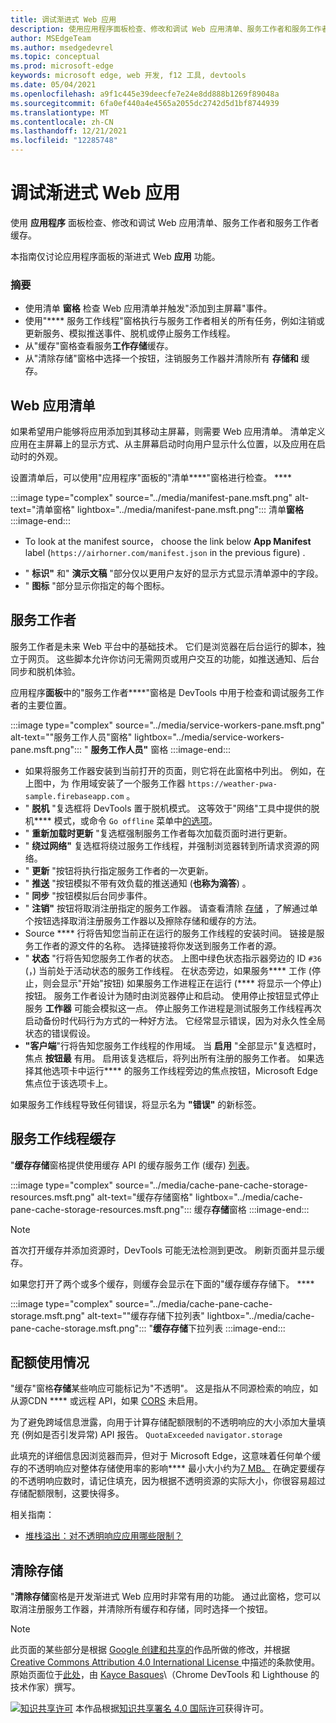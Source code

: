 ```yaml
---
title: 调试渐进式 Web 应用
description: 使用应用程序面板检查、修改和调试 Web 应用清单、服务工作者和服务工作者缓存。
author: MSEdgeTeam
ms.author: msedgedevrel
ms.topic: conceptual
ms.prod: microsoft-edge
keywords: microsoft edge, web 开发, f12 工具, devtools
ms.date: 05/04/2021
ms.openlocfilehash: a9f1c445e39deecfe7e24e8dd888b1269f89048a
ms.sourcegitcommit: 6fa0ef440a4e4565a2055dc2742d5d1bf8744939
ms.translationtype: MT
ms.contentlocale: zh-CN
ms.lasthandoff: 12/21/2021
ms.locfileid: "12285748"
---
```

<!-- Copyright Kayce Basques

   Licensed under the Apache License, Version 2.0 (the "License");
   you may not use this file except in compliance with the License.
   You may obtain a copy of the License at

       https://www.apache.org/licenses/LICENSE-2.0

   Unless required by applicable law or agreed to in writing, software
   distributed under the License is distributed on an "AS IS" BASIS,
   WITHOUT WARRANTIES OR CONDITIONS OF ANY KIND, either express or implied.
   See the License for the specific language governing permissions and
   limitations under the License.  -->
# <a name="debug-progressive-web-apps"></a>调试渐进式 Web 应用

使用 **应用程序** 面板检查、修改和调试 Web 应用清单、服务工作者和服务工作者缓存。

<!--Related Guides:

*   [Progressive Web Apps](/web/progressive-web-apps)  -->

<!--TODO:  Link web "Progressive Web Apps" section when available. -->

本指南仅讨论应用程序面板的渐进式 Web **应用** 功能。  <!--If you're looking for help on the other panes, check out the last section of this guide, [Other Application panel guides](#other-application-panel-guides).  -->

<!--TODO:  Link to sections when available. -->

### <a name="summary"></a>摘要

*   使用清单 **窗格** 检查 Web 应用清单并触发"添加到主屏幕"事件。
*   使用"**** 服务工作线程"窗格执行与服务工作者相关的所有任务，例如注销或更新服务、模拟推送事件、脱机或停止服务工作线程。
*   从"缓存"窗格查看服务**工作存储**缓存。
*   从"清除存储"窗格中选择一个按钮，注销服务工作器并清除所有 **存储和** 缓存。


<!-- ====================================================================== -->
## <a name="web-app-manifest"></a>Web 应用清单

如果希望用户能够将应用添加到其移动主屏幕，则需要 Web 应用清单。  清单定义应用在主屏幕上的显示方式、从主屏幕启动时向用户显示什么位置，以及应用在启动时的外观。

<!--Related Guides:

*   [Improve user experiences with a Web App Manifest](/web/fundamentals/web-app-manifest)
*   [Using App Install Banners](/web/fundamentals/app-install-banners)  -->

<!--TODO:  Link to sections when available. -->

设置清单后，可以使用"应用程序"面板的"清单****"窗格进行检查。 ****

:::image type="complex" source="../media/manifest-pane.msft.png" alt-text="清单窗格" lightbox="../media/manifest-pane.msft.png":::
   清单**窗格**
:::image-end:::

*   To look at the manifest source， choose the link below **App Manifest** label (`https://airhorner.com/manifest.json` in the previous figure) .
<!-- *   Choose the **Add to homescreen** button to simulate an Add to Homescreen event.  Check out the next section for more information.  -->
*   " **标识"** 和" **演示文稿** "部分仅以更用户友好的显示方式显示清单源中的字段。
*   " **图标** "部分显示你指定的每个图标。

<!--### Simulate Add to Homescreen events  -->

<!--A web app may only be added to a homescreen when the site is visited at least twice, with at least five minutes between visits.  While developing or debugging your Add to Homescreen workflow, the criteria is potentially inconvenient.
The **Add to homescreen** button on the **App Manifest** pane lets you simulate Add to Homescreen events whenever you want.  -->

<!--You may test out this feature with the [Microsoft I/O 2016 progressive web app](https://events.alpahabet.com/io2016/), which has proper support for Add to Homescreen.  Choosing on **Add to Homescreen** while the app is open prompts Microsoft Edge to display the "add this site to your shelf" banner, which is the desktop equivalent of the "add to homescreen" banner for mobile devices.  -->

<!--
:::image type="complex" source="../media/io.msft.png" alt-text="Add to desktop shelf" lightbox="../media/io.msft.png":::
   Add to desktop shelf
:::image-end:::
-->

<!--
> [!Tip]
> Keep the **Console** drawer open while simulating Add to Homescreen events.  The Console tells you if your manifest has any issues and logs other information about the Add to Homescreen lifecycle.  -->

<!--The **Add to Homescreen** feature may not yet simulate the workflow for mobile devices.  Notice how the "add to shelf" prompt was triggered in the screenshot above, even though DevTools is in Device Mode.  However, if you may successfully add your app to your desktop shelf, then it works for mobile, too.  -->

<!-- TODO: Rework content after sample app is created. -->

<!--If you want to test out the genuine mobile experience, you may connect a real mobile device to DevTools via [remote debugging](/debug/remote-debugging/remote-debugging), and then choose the **Add to Homescreen** button (on DevTools) to trigger the "add to homescreen" prompt on the connected mobile device.  -->

<!--TODO:  Link Debug "remote debugging" sections when available. -->


<!-- ====================================================================== -->
## <a name="service-workers"></a>服务工作者

服务工作者是未来 Web 平台中的基础技术。  它们是浏览器在后台运行的脚本，独立于网页。  这些脚本允许你访问无需网页或用户交互的功能，如推送通知、后台同步和脱机体验。

<!--Related Guides:

*   [Intro to Service Workers](/web/fundamentals/primers/service-worker)
*   [Push Notifications: Timely, Relevant, and Precise](/web/fundamentals/push-notifications)  -->

<!-- [How Push Works](/web/fundamentals/push-notifications/how-push-works) -->

<!--TODO:  Link to sections when available. -->

应用程序**面板**中的"服务工作者****"窗格是 DevTools 中用于检查和调试服务工作者的主要位置。

:::image type="complex" source="../media/service-workers-pane.msft.png" alt-text="&quot;服务工作人员&quot;窗格" lightbox="../media/service-workers-pane.msft.png":::
   " **服务工作人员"** 窗格
:::image-end:::

*   如果将服务工作器安装到当前打开的页面，则它将在此窗格中列出。  例如，在上图中，为 作用域安装了一个服务工作器 `https://weather-pwa-sample.firebaseapp.com` 。
*   " **脱机** "复选框将 DevTools 置于脱机模式。  这等效于"网络"工具中提供的脱机**** 模式，或命令 `Go offline` 菜单中[的选项](../command-menu/index.md)。
*   " **重新加载时更新** "复选框强制服务工作者每次加载页面时进行更新。
*   " **绕过网络"** 复选框将绕过服务工作线程，并强制浏览器转到所请求资源的网络。
*   " **更新** "按钮将执行指定服务工作者的一次更新。
*   " **推送** "按钮模拟不带有效负载的推送通知 (**也称为滴答**) 。
*   " **同步** "按钮模拟后台同步事件。
*   " **注销"** 按钮将取消注册指定的服务工作器。  请查看清除 [存储](#clear-storage) ，了解通过单个按钮选择取消注册服务工作器以及擦除存储和缓存的方法。
*   Source **** 行将告知您当前正在运行的服务工作线程的安装时间。  链接是服务工作者的源文件的名称。  选择链接将你发送到服务工作者的源。
*   " **状态** "行将告知您服务工作者的状态。  上图中绿色状态指示器旁边的 ID `#36` (，) 当前处于活动状态的服务工作线程。  在状态旁边，如果服务**** 工作 (停止，则会显示"开始"按钮) 如果服务工作进程正在运行 (**** 将显示一个停止) 按钮。  服务工作者设计为随时由浏览器停止和启动。  使用停止按钮显式停止服务 **工作器** 可能会模拟这一点。  停止服务工作进程是测试服务工作线程再次启动备份时代码行为方式的一种好方法。  它经常显示错误，因为对永久性全局状态的错误假设。
*   **"客户端**"行将告知您服务工作线程的作用域。  当 **启用** "全部显示"复选框时，焦点 **按钮最** 有用。  启用该复选框后，将列出所有注册的服务工作者。  如果选择其他选项卡中运行**** 的服务工作线程旁边的焦点按钮，Microsoft Edge焦点位于该选项卡上。

如果服务工作线程导致任何错误，将显示名为 **"错误"** 的新标签。

<!--
:::image type="complex" source="../media/sw-error.msft.png" alt-text="Service worker with errors" lightbox="../media/sw-error.msft.png":::
   Service worker with errors
:::image-end:::
-->

<!--TODO:  Capture Service Worker Errors sample when available. -->
<!--TODO:  Link Web "How tickle works" sections when available. -->


<!-- ====================================================================== -->
## <a name="service-worker-caches"></a>服务工作线程缓存

"**缓存存储**窗格提供使用缓存 API 的缓存服务工作 (缓存) [列表](https://developer.mozilla.org/docs/Web/API/Cache)。

:::image type="complex" source="../media/cache-pane-cache-storage-resources.msft.png" alt-text="缓存存储窗格" lightbox="../media/cache-pane-cache-storage-resources.msft.png":::
   缓存**存储**窗格
:::image-end:::

> [!NOTE]
> 首次打开缓存并添加资源时，DevTools 可能无法检测到更改。  刷新页面并显示缓存。

如果您打开了两个或多个缓存，则缓存会显示在下面的"缓存缓存存储下。 ****

:::image type="complex" source="../media/cache-pane-cache-storage.msft.png" alt-text="&quot;缓存存储下拉列表" lightbox="../media/cache-pane-cache-storage.msft.png":::
   "**缓存存储**下拉列表
:::image-end:::


<!-- ====================================================================== -->
## <a name="quota-usage"></a>配额使用情况

"缓存"窗格**存储**某些响应可能标记为"不透明"。<!-- [opaque](/web/fundamentals/glossary#opaque-response) -->  这是指从不同源检索的响应，如从源CDN ****<!-- [CDN](/web/fundamentals/glossary#CDN) --> 或远程 API，如果 [CORS](https://fetch.spec.whatwg.org/#http-cors-protocol) 未启用。

<!--TODO:  Link Web "CDN" section when available. -->
<!--TODO:  Link Web "opaque" section when available. -->

为了避免跨域信息泄露，向用于计算存储配额限制的不透明响应的大小添加大量填充 (例如是否引发异常) API 报告。 `QuotaExceeded` `navigator.storage`

<!--TODO:  Link Estimating "`navigator.storage` API" sections when available. -->
<!-- [Estimating available storage space](whats-new/2017/08/estimating-available-storage-space) -->

此填充的详细信息因浏览器而异，但对于 Microsoft Edge，这意味着任何单个缓存的不透明响应对整体存储使用率的影响**** 最小大小约为[7 MB。](https://bugs.chromium.org/p/chromium/issues/detail?id=796060#c17)  在确定要缓存的不透明响应数时，请记住填充，因为根据不透明资源的实际大小，你很容易超过存储配额限制，这要快得多。

相关指南：

*   [堆栈溢出：对不透明响应应用哪些限制？](https://stackoverflow.com/q/39109789/385997)
<!--*   [Alphabet work container: Understanding Storage Quota](/web/tools/Alphabet-work-container/guides/storage-quota#beware_of_opaque_responses)  -->

<!--TODO:  Link Work container storage quota for opaque responses section when available. -->


<!-- ====================================================================== -->
## <a name="clear-storage"></a>清除存储

"**清除存储**窗格是开发渐进式 Web 应用时非常有用的功能。  通过此窗格，您可以取消注册服务工作器，并清除所有缓存和存储，同时选择一个按钮。  <!--Check out the section below to learn more.  -->

<!--Related Guides:

*   [Clear Storage](/iterate/manage-data/local-storage#clear-storage)  -->

<!--TODO:  Link to sections when available. -->

<!--## Other Application panel guides

Check out the guides below for more help on the other panes of the **Application** panel.

Related Guides:

*   [Inspect page resources](/iterate/manage-data/page-resources)
*   [Inspect and manage local storage and caches](/iterate/manage-data/local-storage)  -->


<!-- ====================================================================== -->
> [!NOTE]
> 此页面的某些部分是根据 [Google 创建和共享的](https://developers.google.com/terms/site-policies)作品所做的修改，并根据[ Creative Commons Attribution 4.0 International License ](https://creativecommons.org/licenses/by/4.0)中描述的条款使用。
> 原始页面位于[此处](https://developers.google.com/web/tools/chrome-devtools/progressive-web-apps)，由 [Kayce Basques](https://developers.google.com/web/resources/contributors#kayce-basques)\（Chrome DevTools 和 Lighthouse 的技术作家）撰写。

[![知识共享许可](https://i.creativecommons.org/l/by/4.0/88x31.png)](https://creativecommons.org/licenses/by/4.0) 本作品根据[知识共享署名 4.0 国际许可](https://creativecommons.org/licenses/by/4.0)获得许可。
